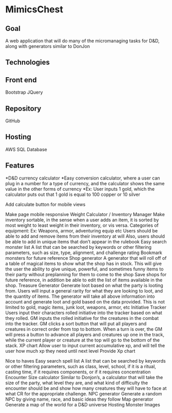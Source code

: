 # MimicsChest
Goal
-------
A web application that will do many of the micromanaging tasks for D&D, along with generators similar to DonJon

Technologies
-------
Front end
-------
Bootstrap
JQuery

Repository
-------
GitHub

Hosting
-------
AWS
SQL Database


Features
-------
*D&D currency calculator 
  *Easy conversion calculator, where a user can plug in a number for a type of currency, and the calculator shows the same value in the other forms of currency
    *Ex: User inputs 1 gold, which the calculator puts out that 1 gold is equal to 100 copper or 10 silver

Add calculate button for mobile views

Make page mobile responsive
Weight Calculator / Inventory Manager
Make inventory sortable, in the sense when a user adds an item, it is sorted by most weight to least weight in their inventory, or vis versa. 
Categories of equipment: Ex: Weapons, armor, adventuring equip etc
Users should be able to add and remove items from their inventory at will
Also, users should be able to add in unique items that don’t appear in the rulebook
Easy search monster list
A list that can be searched by keywords or other filtering parameters, such as size, type, alignment, and challenge rating
Bookmark monsters for future reference
Shop generator
A generator that will roll off of a table of magical items to show what the shop has in stock. This will give the user the ability to give unique, powerful, and sometimes funny items to their party without preplanning for them to come to the shop
Save shops for future reference, in addition be able to edit the list of items available in the shop.
Treasure Generator
Generate loot based on what the party is looting from. Users will input a general rarity for what they are looking to loot, and the quantity of items.
The generator will take all above information into account and generate loot and gold based on the data provided.
This is not limited to gold, magic items, junk loot, weapons, armor, etc
Initiative Tracker
Users input their characters rolled initiative into the tracker based on what they rolled.
GM inputs the rolled initiative for the creatures in the combat into the tracker.
GM clicks a sort button that will put all players and creatures in correct order from top to bottom. 
When a turn is over, the GM will press a button to advance all players and creatures up one in the track, while the current player or creature at the top will go to the bottom of the stack.
XP chart
Allow user to input current accumulative xp, and will tell the user how much xp they need until next level
Provide Xp chart


Nice to haves
Easy search spell list
A list that can be searched by keywords or other filtering parameters, such as class, level, school, if it is a ritual, casting time, if it requires components, or if it requires concentration
Encounter Size calculator
Similar to Donjon’s, a calculator that will take the size of the party, what level they are, and what kind of difficulty the encounter should be and show how many creatures they will have to face at what CR for the appropriate challenge. 
NPC generator
Generate a random NPC by giving name, race, and basic ideas they follow
Map generator
Generate a map of the world for a D&D universe
Hosting Monster Images

